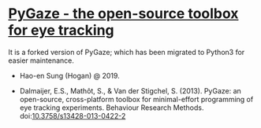 [PyGaze - the open-source toolbox for eye tracking](http://www.pygaze.org/)
===========================================================================

It is a forked version of PyGaze; which has been migrated to Python3 for easier maintenance.

* Hao-en Sung (Hogan) @ 2019. 

* Dalmaijer, E.S., Mathôt, S., & Van der Stigchel, S. (2013). PyGaze: an open-source,
cross-platform toolbox for minimal-effort programming of eye tracking experiments.
Behaviour Research Methods. doi:[10.3758/s13428-013-0422-2](http://link.springer.com/article/10.3758%2Fs13428-013-0422-2)
